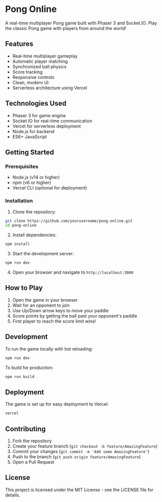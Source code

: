 # Pong Online

A real-time multiplayer Pong game built with Phaser 3 and Socket.IO. Play the classic Pong game with players from around the world!

## Features

- Real-time multiplayer gameplay
- Automatic player matching
- Synchronized ball physics
- Score tracking
- Responsive controls
- Clean, modern UI
- Serverless architecture using Vercel

## Technologies Used

- Phaser 3 for game engine
- Socket.IO for real-time communication
- Vercel for serverless deployment
- Node.js for backend
- ES6+ JavaScript

## Getting Started

### Prerequisites

- Node.js (v14 or higher)
- npm (v6 or higher)
- Vercel CLI (optional for deployment)

### Installation

1. Clone the repository:
```bash
git clone https://github.com/yourusername/pong-online.git
cd pong-online
```

2. Install dependencies:
```bash
npm install
```

3. Start the development server:
```bash
npm run dev
```

4. Open your browser and navigate to `http://localhost:3000`

## How to Play

1. Open the game in your browser
2. Wait for an opponent to join
3. Use Up/Down arrow keys to move your paddle
4. Score points by getting the ball past your opponent's paddle
5. First player to reach the score limit wins!

## Development

To run the game locally with hot reloading:
```bash
npm run dev
```

To build for production:
```bash
npm run build
```

## Deployment

The game is set up for easy deployment to Vercel:

```bash
vercel
```

## Contributing

1. Fork the repository
2. Create your feature branch (`git checkout -b feature/AmazingFeature`)
3. Commit your changes (`git commit -m 'Add some AmazingFeature'`)
4. Push to the branch (`git push origin feature/AmazingFeature`)
5. Open a Pull Request

## License

This project is licensed under the MIT License - see the LICENSE file for details. 